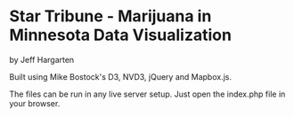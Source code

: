 Star Tribune - Marijuana in Minnesota Data Visualization
================

by Jeff Hargarten

Built using Mike Bostock's D3, NVD3, jQuery and Mapbox.js.

The files can be run in any live server setup. Just open the index.php file in your browser.